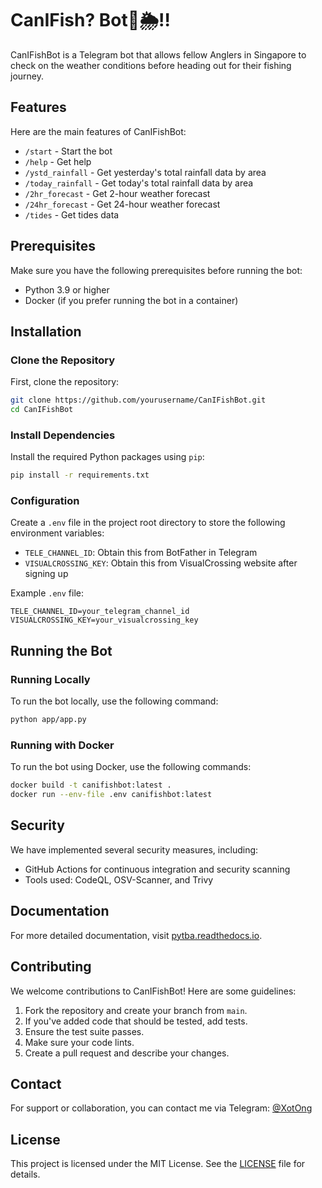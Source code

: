 # CanIFish? Bot🎣🌦️‼️

CanIFishBot is a Telegram bot that allows fellow Anglers in Singapore to check on the weather conditions before heading out for their fishing journey.

## Features

Here are the main features of CanIFishBot:

- `/start` - Start the bot
- `/help` - Get help
- `/ystd_rainfall` - Get yesterday's total rainfall data by area
- `/today_rainfall` - Get today's total rainfall data by area
- `/2hr_forecast` - Get 2-hour weather forecast
- `/24hr_forecast` - Get 24-hour weather forecast
- `/tides` - Get tides data

## Prerequisites

Make sure you have the following prerequisites before running the bot:

- Python 3.9 or higher
- Docker (if you prefer running the bot in a container)

## Installation

### Clone the Repository

First, clone the repository:

```bash
git clone https://github.com/yourusername/CanIFishBot.git
cd CanIFishBot
```

### Install Dependencies

Install the required Python packages using `pip`:

```bash
pip install -r requirements.txt
```

### Configuration

Create a `.env` file in the project root directory to store the following environment variables:

- `TELE_CHANNEL_ID`: Obtain this from BotFather in Telegram
- `VISUALCROSSING_KEY`: Obtain this from VisualCrossing website after signing up

Example `.env` file:

```env
TELE_CHANNEL_ID=your_telegram_channel_id
VISUALCROSSING_KEY=your_visualcrossing_key
```

## Running the Bot

### Running Locally

To run the bot locally, use the following command:

```bash
python app/app.py
```

### Running with Docker

To run the bot using Docker, use the following commands:

```bash
docker build -t canifishbot:latest .
docker run --env-file .env canifishbot:latest
```

## Security

We have implemented several security measures, including:

- GitHub Actions for continuous integration and security scanning
- Tools used: CodeQL, OSV-Scanner, and Trivy

## Documentation

For more detailed documentation, visit [pytba.readthedocs.io](https://pytba.readthedocs.io/en/latest/index.html).

## Contributing

We welcome contributions to CanIFishBot! Here are some guidelines:

1. Fork the repository and create your branch from `main`.
2. If you've added code that should be tested, add tests.
3. Ensure the test suite passes.
4. Make sure your code lints.
5. Create a pull request and describe your changes.

## Contact

For support or collaboration, you can contact me via Telegram: [@XotOng](https://t.me/XotOng)

## License

This project is licensed under the MIT License. See the [LICENSE](LICENSE) file for details.
